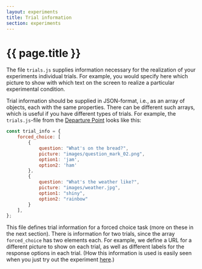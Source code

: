 ```yaml
---
layout: experiments
title: Trial information
section: experiments
---
```


# {{ page.title }}

The file `trials.js` supplies information necessary for the realization of your experiments individual trials. For example, you would specify here which picture to show with which text on the screen to realize a particular experimental condition.

Trial information should be supplied in JSON-format, i.e., as an array of objects, each with the same properties. There can be different such arrays, which is useful if you have different types of trials. For example, the `trials.js`-file from the [Departure Point](https://github.com/babe-project/departure-point) looks like this:


```javascript
const trial_info = {
    forced_choice: [
        {
            question: "What's on the bread?",
            picture: "images/question_mark_02.png",
            option1: 'jam',
            option2: 'ham'
        },
        {
            question: "What's the weather like?",
            picture: "images/weather.jpg",
            option1: "shiny",
            option2: "rainbow"
        }
    ],
};
```

This file defines trial information for a forced choice task (more on these in the next section). There is information for two trials, since the array `forced_choice` has two elements each. For example, we define a URL for a different picture to show on each trial, as well as different labels for the response options in each trial. (How this information is used is easily seen when you just try out the experiment [here](https://departure-point.netlify.com).)
